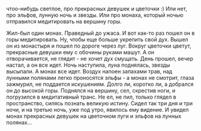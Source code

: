   чтоо-нибудь светлое, про прекрасных девушек и цветочки :) Или нет, про эльфов, лунную ночь и звезды. Или про монаха, который ночью отправился медитировать на вершину горы.

Жил-был один монах. Праведный до ужаса. И вот как-то раз пошел он в горы медитировать. Ну, чтобы еще больше укрепить свой дух.
Вышел он из монастыря и пошел по дороге через луг. Вокруг цветочки цветут, прекрасные девушки ему с обочины руками машут. А он отворачивается, не глядит - не хочет дух смущать. День прошел, вечер настал, а он все идет. Ночь наступила, луна поднялась, звезды высыпали. А монах все идет. Воздух напоен запахами трав, над лунными полянами легко проносятся эльфы - а монах не смотрит, глаза зажмурил, не поддается искушениям.
Долго ли, коротко ли, а добрался он до высокой горы. Поднялся на вершину, сел, скрестив ноги, и погрузился в медитативный транс. Не ел, не пил, только глядел в пространство, силясь познать великую истину. Сидел так три дня и три ночи, и на третью ночь, уже под утро, явилось ему видение. И увидел монах прекрасных девушек на цветочном луги и эльфов на лунных полянах...    